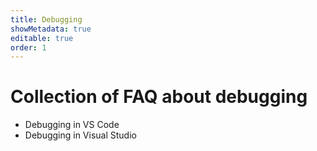 ```yaml
---
title: Debugging
showMetadata: true
editable: true
order: 1
---
```


# Collection of FAQ about debugging
- Debugging in VS Code
- Debugging in Visual Studio
